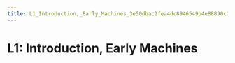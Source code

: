 ```yaml
---
title: L1_Introduction,_Early_Machines_3e50dbac2fea4dc8946549b4e88890c2
---
```


# L1: Introduction, Early Machines